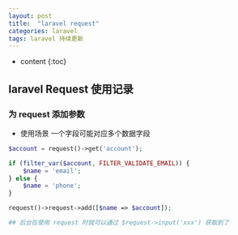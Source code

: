 ```yaml
---
layout: post
title:  "laravel request"
categories: laravel
tags: laravel 持续更新
---
```


* content
{:toc}

## laravel Request 使用记录
### 为 request 添加参数
* 使用场景 一个字段可能对应多个数据字段
```php
$account = request()->get('account');

if (filter_var($account, FILTER_VALIDATE_EMAIL)) {
	$name = 'email';
} else {
	$name = 'phone';
}

request()->request->add([$name => $account]);

## 后台在使用 request 时就可以通过 $request->input('xxx') 获取到了
```